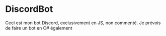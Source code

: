 # DiscordBot

Ceci est mon bot Discord, exclusivement en JS, non commenté.
Je prévois de faire un bot en C# également
